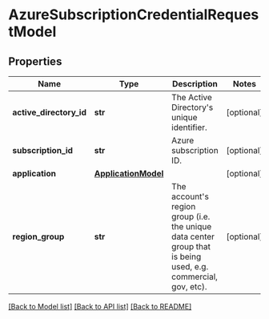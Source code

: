 # AzureSubscriptionCredentialRequestModel

## Properties
Name | Type | Description | Notes
------------ | ------------- | ------------- | -------------
**active_directory_id** | **str** | The Active Directory&#x27;s unique identifier. | [optional] 
**subscription_id** | **str** | Azure subscription ID. | [optional] 
**application** | [**ApplicationModel**](ApplicationModel.md) |  | [optional] 
**region_group** | **str** | The account&#x27;s region group (i.e. the unique data center group that is being used, e.g. commercial, gov, etc). | [optional] 

[[Back to Model list]](../README.md#documentation-for-models) [[Back to API list]](../README.md#documentation-for-api-endpoints) [[Back to README]](../README.md)

